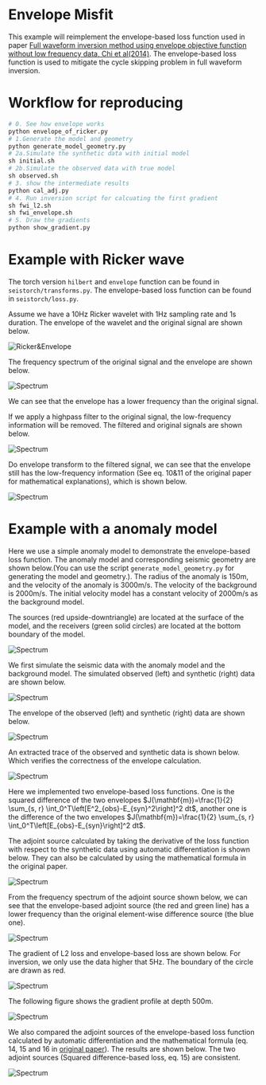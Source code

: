 # Envelope Misfit
This example will reimplement the envelope-based loss function used in paper [Full waveform inversion method using envelope objective function without low frequency data, Chi et al(2014)](http://dx.doi.org/10.1016/j.jappgeo.2014.07.010). The envelope-based loss function is used to mitigate the cycle skipping problem in full waveform inversion.

# Workflow for reproducing
```python
# 0. See how envelope works
python envelope_of_ricker.py
# 1.Generate the model and geometry
python generate_model_geometry.py
# 2a.Simulate the synthetic data with initial model
sh initial.sh
# 2b.Simulate the observed data with true model
sh observed.sh
# 3. show the intermediate results
python cal_adj.py
# 4. Run inversion script for calcuating the first gradient
sh fwi_l2.sh
sh fwi_envelope.sh
# 5. Draw the gradients
python show_gradient.py
```

# Example with Ricker wave
The torch version `hilbert` and `envelope` function can be found in `seistorch/transforms.py`. The envelope-based loss function can be found in `seistorch/loss.py`.

Assume we have a 10Hz Ricker wavelet with 1Hz sampling rate and 1s duration. The envelope of the wavelet and the original signal are shown below.

![Ricker&Envelope](figures/ricker_envelope.png)

The frequency spectrum of the original signal and the envelope are shown below.

![Spectrum](figures/ricker_envelope_spectrum.png)

We can see that the envelope has a lower frequency than the original signal.

If we apply a highpass filter to the original signal, the low-frequency information will be removed. The filtered and original signals are shown below.

![Spectrum](figures/highpass_ricker_envelope.png)

Do envelope transform to the filtered signal, we can see that the envelope still has the low-frequency information (See eq. 10&11 of the original paper for mathematical explanations), which is shown below.

![Spectrum](figures/highpass_ricker_envelope_spectrum.png)

# Example with a anomaly model

Here we use a simple anomaly model to demonstrate the envelope-based loss function. The anomaly model and corresponding seismic geometry are shown below.(You can use the script `generate_model_geometry.py` for generating the model and geometry.). The radius of the anomaly is 150m, and the velocity of the anomaly is 3000m/s. The velocity of the background is 2000m/s. The initial velocity model has a constant velocity of 2000m/s as the background model.

The sources (red upside-downtriangle) are located at the surface of the model, and the receivers (green solid circles) are located at the bottom boundary of the model.

![Spectrum](figures/model_geometry.png)

We first simulate the seismic data with the anomaly model and the background model. The simulated observed (left) and synthetic (right) data are shown below.

![Spectrum](figures/Profiles.png)

The envelope of the observed (left) and synthetic (right) data are shown below.

![Spectrum](figures/Envelopes_Profile.png)

An extracted trace of the observed and synthetic data is shown below. Which verifies the correctness of the envelope calculation.

![Spectrum](figures/Envelopes_Trace.png)

Here we implemented two envelope-based loss functions. One is the squared difference of the two envelopes $J(\mathbf{m})=\frac{1}{2} \sum_{s, r} \int_0^T\left[E^2_{obs}-E_{syn}^2\right]^2 dt$, another one is the difference of the two envelopes $J(\mathbf{m})=\frac{1}{2} \sum_{s, r} \int_0^T\left[E_{obs}-E_{syn}\right]^2 dt$. 

The adjoint source calculated by taking the derivative of the loss function with respect to the synthetic data using automatic differentiation is shown below. They can also be calculated by using the mathematical formula in the original paper.

![Spectrum](figures/Adjoint_sources.png)

From the frequency spectrum of the adjoint source shown below, we can see that the envelope-based adjoint source (the red and green line) has a lower frequency than the original element-wise difference source (the blue one).

![Spectrum](figures/adj_freq_spectrum.png)

The gradient of L2 loss and envelope-based loss are shown below. For inversion, we only use the data higher that 5Hz. The boundary of the circle are drawn as red.

![Spectrum](figures/Gradient.png)

The following figure shows the gradient profile at depth 500m. 

![Spectrum](figures/Gradient_line.png)

We also compared the adjoint sources of the envelope-based loss function calculated by automatic differentiation and the mathematical formula (eq. 14, 15 and 16 in [original paper](http://dx.doi.org/10.1016/j.jappgeo.2014.07.010)). The results are shown below. The two adjoint sources (Squared difference-based loss, eq. 15) are consistent.

![Spectrum](figures/Adj_compare.png)



